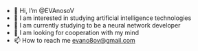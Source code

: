 - 👋 Hi, I’m @EVAnosoV
- 👀 I am interested in studying artificial intelligence technologies
- 🌱 I am currently studying to be a neural network developer
- 💞️ I am looking for cooperation with my mind
- 📫 How to reach me evano8ov@gmail.com

<!---
EVAnosoV/EVAnosoV is a ✨ special ✨ repository because its `README.md` (this file) appears on your GitHub profile.
You can click the Preview link to take a look at your changes.
--->
